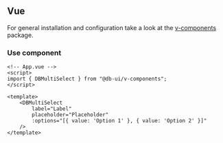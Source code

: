 ## Vue

For general installation and configuration take a look at the [v-components](https://www.npmjs.com/package/@db-ui/v-components) package.

### Use component

```vue App.vue
<!-- App.vue -->
<script>
import { DBMultiSelect } from "@db-ui/v-components";
</script>

<template>
	<DBMultiSelect
		label="Label"
		placeholder="Placeholder"
		:options="[{ value: 'Option 1' }, { value: 'Option 2' }]"
	/>
</template>
```
